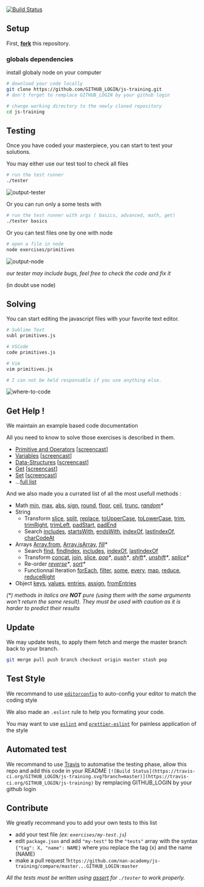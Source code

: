 [![Build Status](https://travis-ci.org/GuillaumeFerry/js-training.svg?branch=master)](https://travis-ci.org/GuillaumeFerry/js-training)
## Setup
First, [**fork**](https://github.com/nan-academy/js-training/fork?fragment=1) this repository.
### globals dependencies
install globaly node on your computer

```sh
# download your code locally
git clone https://github.com/GITHUB_LOGIN/js-training.git
# don't forget to remplace GITHUB_LOGIN by your github login

# change working directory to the newly cloned repository
cd js-training

```

## Testing
Once you have coded your masterpiece, you can start to test your solutions.

You may either use our test tool to check all files
```sh
# run the test runner
./tester
```
![output-tester](https://github.com/nan-academy/js-training/blob/master/img/output-tester.png)

Or you can run only a some tests with
```sh
# run the test runner with args ( basics, advanced, math, get)
./tester basics
```
Or you can test files one by one with node
```sh
# open a file in node
node exercises/primitives
```
![output-node](https://github.com/nan-academy/js-training/blob/master/img/output-node.png)

*our tester may include bugs, feel free to check the code and fix it*

(in doubt use node)

## Solving
You can start editing the javascript files with your favorite text editor.
```sh
# Sublime Text
subl primitives.js

# VSCode
code primitives.js

# Vim
vim primitives.js

# I can not be held responsable if you use anything else.
```

![where-to-code](https://github.com/nan-academy/js-training/blob/master/img/where-to-code.png)

## Get Help !
We maintain an example based code documentation

All you need to know to solve those exercises is described in them.
- [Primitive and Operators](https://github.com/nan-academy/js-training/blob/master/examples/primitive-and-operators.js) [[screencast](https://scrimba.com/c/cwyaEAd)]
- [Variables](https://github.com/nan-academy/js-training/blob/master/examples/variables.js) [[screencast](https://scrimba.com/c/cLrBKA8)]
- [Data-Structures](https://github.com/nan-academy/js-training/blob/master/examples/data-structures.js) [[screencast](https://scrimba.com/c/c9Py3sG)]
- [Get](https://github.com/nan-academy/js-training/blob/master/examples/get.js) [[screencast](https://scrimba.com/c/cvzg2Tq)]
- [Set](https://github.com/nan-academy/js-training/blob/master/examples/set.js) [[screencast](https://scrimba.com/c/cbWrGcg)]
- ...[full list](https://github.com/nan-academy/js-training/tree/master/examples)

And we also made you a currated list of all the most usefull methods :

- Math
  [min](https://devdocs.io/javascript/global_objects/math/min),
  [max](https://devdocs.io/javascript/global_objects/math/max),
  [abs](https://devdocs.io/javascript/global_objects/math/abs),
  [sign](https://devdocs.io/javascript/global_objects/math/sign),
  [round](https://devdocs.io/javascript/global_objects/math/round),
  [floor](https://devdocs.io/javascript/global_objects/math/floor),
  [ceil](https://devdocs.io/javascript/global_objects/math/ceil),
  [trunc](https://devdocs.io/javascript/global_objects/math/trunc),
  _[random](https://devdocs.io/javascript/global_objects/math/random)*_
- String
  - Transform
    [slice](https://devdocs.io/javascript/global_objects/string/slice),
    [split](https://devdocs.io/javascript/global_objects/string/split),
    [replace](https://devdocs.io/javascript/global_objects/string/replace),
    [toUpperCase](https://devdocs.io/javascript/global_objects/string/touppercase),
    [toLowerCase](https://devdocs.io/javascript/global_objects/string/tolowercase),
    [trim](https://devdocs.io/javascript/global_objects/string/trim),
    [trimRight](https://devdocs.io/javascript/global_objects/string/trimright),
    [trimLeft](https://devdocs.io/javascript/global_objects/string/trimleft),
    [padStart](https://devdocs.io/javascript/global_objects/string/padstart),
    [padEnd](https://devdocs.io/javascript/global_objects/string/padend)
  - Search
    [includes](https://devdocs.io/javascript/global_objects/string/includes),
    [startsWith](https://devdocs.io/javascript/global_objects/string/startswith),
    [endsWith](https://devdocs.io/javascript/global_objects/string/endswith),
    [indexOf](https://devdocs.io/javascript/global_objects/string/indexof),
    [lastIndexOf](https://devdocs.io/javascript/global_objects/string/lastindexof),
    [charCodeAt](https://devdocs.io/javascript/global_objects/string/charcodeat)
- Arrays
[Array.from](https://devdocs.io/javascript/global_objects/array/from),
[Array.isArray](https://devdocs.io/javascript/global_objects/array/isarray),
_[fill](https://devdocs.io/javascript/global_objects/array/fill)*_
  - Search
    [find](https://devdocs.io/javascript/global_objects/array/find),
    [findIndex](https://devdocs.io/javascript/global_objects/array/findindex),
    [includes](https://devdocs.io/javascript/global_objects/array/includes),
    [indexOf](https://devdocs.io/javascript/global_objects/array/indexof),
    [lastIndexOf](https://devdocs.io/javascript/global_objects/array/lastindexof)
  - Transform
    [concat](https://devdocs.io/javascript/global_objects/array/concat),
    [join](https://devdocs.io/javascript/global_objects/array/join),
    [slice](https://devdocs.io/javascript/global_objects/array/slice),
    _[pop](https://devdocs.io/javascript/global_objects/array/pop)*_,
    _[push](https://devdocs.io/javascript/global_objects/array/push)*_,
    _[shift](https://devdocs.io/javascript/global_objects/array/shift)*_,
    _[unshift](https://devdocs.io/javascript/global_objects/array/unshift)*_,
    _[splice](https://devdocs.io/javascript/global_objects/array/splice)*_
  - Re-order
    _[reverse](https://devdocs.io/javascript/global_objects/array/reverse)*_,
    _[sort](https://devdocs.io/javascript/global_objects/array/sort)*_
  - Functionnal Iteration
    [forEach](https://devdocs.io/javascript/global_objects/array/foreach),
    [filter](https://devdocs.io/javascript/global_objects/array/filter),
    [some](https://devdocs.io/javascript/global_objects/array/some),
    [every](https://devdocs.io/javascript/global_objects/array/every),
    [map](https://devdocs.io/javascript/global_objects/array/map),
    [reduce](https://devdocs.io/javascript/global_objects/array/reduce),
    [reduceRight](https://devdocs.io/javascript/global_objects/array/reduceright)
- Object
  [keys](https://devdocs.io/javascript/global_objects/object/keys),
  [values](https://devdocs.io/javascript/global_objects/object/values),
  [entries](https://devdocs.io/javascript/global_objects/object/entries),
  [assign](https://devdocs.io/javascript/global_objects/object/assign),
  [fromEntries](https://devdocs.io/javascript/global_objects/object/fromEntries)

_(*) methods in italics are **NOT** pure (using them with the same arguments won't return the same result).
They must be used with caution as it is harder to predict their results_

## Update
We may update tests, to apply them fetch and merge the master branch back to
your branch.

```sh
git merge pull push branch checkout origin master stash pop
```

## Test Style
We recommand to use [`editorconfig`](http://editorconfig.org/#download) to
auto-config your editor to match the coding style

We also made an `.eslint` rule to help you formating your code.

You may want to use [`eslint`](https://eslint.org/) and [`prettier-eslint`](https://github.com/prettier/prettier-eslint) for painless application of
the style

## Automated test
We recommand to use [Travis](https://travis-ci.org) to automatise the testing phase, allow this repo and add this code in your README
`[![Build Status](https://travis-ci.org/GITHUB_LOGIN/js-training.svg?branch=master)](https://travis-ci.org/GITHUB_LOGIN/js-training)`
by remplacing GITHUB_LOGIN by your github login

## Contribute
We greatly recommand you to add your own tests to this list

- add your test file *(ex: `exercises/my-test.js`)*
- edit `package.json` and add `"my-test"` to the `"tests"` array with the syntax `{"tag": X, "name": NAME}` where you replace the tag (x) and the name (NAME)
- make a pull request !`https://github.com/nan-academy/js-training/compare/master...GITHUB_LOGIN:master`

*All the tests must be written using [assert](https://nodejs.org/api/assert.html)
for `./tester` to work properly.*
